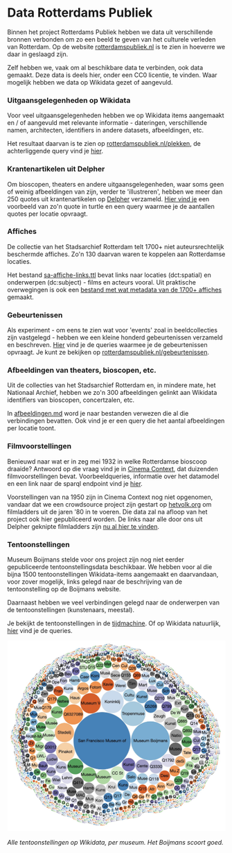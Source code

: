 # Data Rotterdams Publiek

Binnen het project Rotterdams Publiek hebben we data uit verschillende bronnen verbonden om zo een beeld te geven van het culturele verleden van Rotterdam. Op de website [rotterdamspubliek.nl](https://rotterdamspubliek.nl/) is te zien in hoeverre we daar in geslaagd zijn.

Zelf hebben we, vaak om al beschikbare data te verbinden, ook data gemaakt. Deze data is deels hier, onder een CC0 licentie, te vinden. Waar mogelijk hebben we data op Wikidata gezet of aangevuld.

### Uitgaansgelegenheden op Wikidata

Voor veel uitgaansgelegenheden hebben we op Wikidata items aangemaakt en / of aangevuld met relevante informatie - dateringen, verschillende namen, architecten, identifiers in andere datasets, afbeeldingen, etc. 

Het resultaat daarvan is te zien op [rotterdamspubliek.nl/plekken](https://rotterdamspubliek.nl/plekken/), de achterliggende query vind je [hier](wikidata.md).


### Krantenartikelen uit Delpher

Om bioscopen, theaters en andere uitgaansgelegenheden, waar soms geen of weinig afbeeldingen van zijn, verder te 'illustreren', hebben we meer dan 250 quotes uit krantenartikelen op [Delpher](https://www.delpher.nl/) verzameld. [Hier vind je](quotes.md) een voorbeeld van zo'n quote in turtle en een query waarmee je de aantallen quotes per locatie opvraagt.


### Affiches

De collectie van het Stadsarchief Rotterdam telt 1700+ niet auteursrechtelijk beschermde affiches. Zo'n 130 daarvan waren te koppelen aan Rotterdamse locaties.

Het bestand [sa-affiche-links.ttl](data/sa-affiche-links.ttl) bevat links naar locaties (dct:spatial) en onderwerpen (dc:subject) - films en acteurs vooral. Uit praktische overwegingen is ook een [bestand met wat metadata van de 1700+ affiches]((data/sa-affiches.ttl)) gemaakt.

### Gebeurtenissen

Als experiment - om eens te zien wat voor 'events' zoal in beeldcollecties zijn vastgelegd - hebben we een kleine honderd gebeurtenissen verzameld en beschreven. [Hier](gebeurtenissen.md) vind je de queries waarmee je de gebeurtenissen opvraagt. Je kunt ze bekijken op [rotterdamspubliek.nl/gebeurtenissen](https://rotterdamspubliek.nl/gebeurtenissen/).

### Afbeeldingen van theaters, bioscopen, etc.

Uit de collecties van het Stadsarchief Rotterdam en, in mindere mate, het Nationaal Archief, hebben we zo'n 300 afbeeldingen gelinkt aan Wikidata identifiers van bioscopen, concertzalen, etc. 

In [afbeeldingen.md](afbeeldingen.md) word je naar bestanden verwezen die al die verbindingen bevatten. Ook vind je er een query die het aantal afbeeldingen per locatie toont.

### Filmvoorstellingen

Benieuwd naar wat er in zeg mei 1932 in welke Rotterdamse bioscoop draaide? Antwoord op die vraag vind je in [Cinema Context](http://www.cinemacontext.nl), dat duizenden filmvoorstellingen bevat. Voorbeeldqueries, informatie over het datamodel en een link naar de sparql endpoint vind je [hier](https://uvacreate.gitlab.io/cinema-context/cinema-context-rdf/).

Voorstellingen van na 1950 zijn in Cinema Context nog niet opgenomen, vandaar dat we een crowdsource project zijn gestart op [hetvolk.org](https://widgets.hetvolk.org/data-entry/start/678ec0d9-91a6-07cb-a7c9-d91c4fef852e) om filmladders uit de jaren '80 in te voeren. Die data zal na afloop van het project ook hier gepubliceerd worden. De links naar alle door ons uit Delpher geknipte filmladders zijn [nu al hier te vinden](data/filmladders-jaren-80.csv).

### Tentoonstellingen

Museum Boijmans stelde voor ons project zijn nog niet eerder gepubliceerde tentoonstellingsdata beschikbaar. We hebben voor al die bijna 1500 tentoonstellingen Wikidata-items aangemaakt en daarvandaan, voor zover mogelijk, links gelegd naar de beschrijving van de tentoonstelling op de Boijmans website. 

Daarnaast hebben we veel verbindingen gelegd naar de onderwerpen van de tentoonstellingen (kunstenaars, meestal).

Je bekijkt de tentoonstellingen in de [tijdmachine](https://rotterdamspubliek.nl/tijdmachine/?year=1968). Of op Wikidata natuurlijk, [hier](tentoonstellingen.md) vind je de queries.

![tentoonstellingen](imgs/tentoonstellingen.jpg)

_Alle tentoonstellingen op Wikidata, per museum. Het Boijmans scoort goed._



